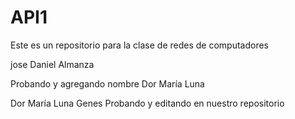 # API1
Este es un repositorio para la clase de redes de computadores

jose Daniel Almanza 


Probando y agregando nombre 
Dor María Luna


Dor María Luna Genes
Probando y editando en nuestro repositorio

